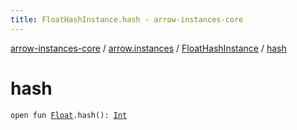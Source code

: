 ```yaml
---
title: FloatHashInstance.hash - arrow-instances-core
---
```


[arrow-instances-core](../../index.html) / [arrow.instances](../index.html) / [FloatHashInstance](index.html) / [hash](./hash.html)

# hash

`open fun `[`Float`](https://kotlinlang.org/api/latest/jvm/stdlib/kotlin/-float/index.html)`.hash(): `[`Int`](https://kotlinlang.org/api/latest/jvm/stdlib/kotlin/-int/index.html)